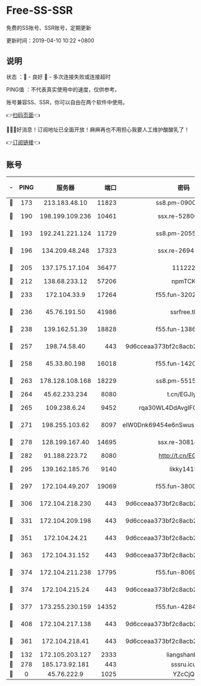 # Free-SS-SSR

免费的SS账号、SSR账号，定期更新

更新时间：2019-04-10 10:22 +0800

## 说明

状态     ：🙂 - 良好 🙁 - 多次连接失败或连接超时

PING值   ：不代表真实使用中的速度，仅供参考。

账号兼容SS、SSR，你可以自由在两个软件中使用。

👉[扫码页面](https://liesauer.github.io/Free-SS-SSR/)👈

🎉🎉🎉好消息！订阅地址已全面开放！麻麻再也不用担心我要人工维护酸酸乳了！

👉[订阅链接](https://www.liesauer.net/yogurt/subscribe?ACCESS_TOKEN=DAYxR3mMaZAsaqUb)👈

## 账号

|-|PING|服务器|端口|密码|加密方式|区域|
|:----:|:----:|:-----:|-----:|:----:|:----:|:----:|
|🙂|173|213.183.48.10|11823|ss8.pm-09004026|rc4-md5|RU|
|🙂|190|198.199.109.236|10461|ssx.re-52800704|aes-256-cfb|US|
|🙂|193|192.241.221.124|11729|ss8.pm-20551388|aes-256-cfb|US|
|🙂|196|134.209.48.248|17323|ssx.re-26942961|aes-256-cfb|US|
|🙂|205|137.175.17.104|36477|111222|aes-256-cfb|US|
|🙂|212|138.68.233.12|57206|npmTCK|rc4-md5|US|
|🙂|233|172.104.33.9|17264|f55.fun-32023519|aes-256-cfb|SG|
|🙂|236|45.76.191.50|41986|ssrfree.tk|aes-256-cfb|SG|
|🙂|238|139.162.51.39|18828|f55.fun-13867294|aes-256-cfb|SG|
|🙂|257|198.74.58.40|443|9d6cceaa373bf2c8acb22e60b6a58be6|aes-256-cfb|US|
|🙂|258|45.33.80.198|16018|f55.fun-14203121|aes-256-cfb|US|
|🙂|263|178.128.108.168|18229|ss8.pm-55151453|aes-256-cfb|SG|
|🙂|264|45.62.233.234|8080|t.cn/EGJIyrl|rc4-md5|CA|
|🙂|265|109.238.6.24|9452|rqa30WL4DdAvgIFG6Fs3znzTa|aes-256-cfb|FR|
|🙂|271|198.255.103.62|8097|eIW0Dnk69454e6nSwuspv9DmS201tQ0D|aes-256-cfb|US|
|🙂|278|128.199.167.40|14695|ssx.re-30814768|aes-256-cfb|SG|
|🙂|282|91.188.223.72|8080|http://t.cn/EGJIyrl|rc4-md5|RU|
|🙂|295|139.162.185.76|9140|likky1415|aes-256-cfb|DE|
|🙂|297|172.104.49.207|19069|f55.fun-38005392|aes-256-cfb|SG|
|🙂|306|172.104.218.230|443|9d6cceaa373bf2c8acb22e60b6a58be6|aes-256-cfb|US|
|🙂|331|172.104.209.198|443|9d6cceaa373bf2c8acb22e60b6a58be6|aes-256-cfb|US|
|🙂|351|172.104.24.21|443|9d6cceaa373bf2c8acb22e60b6a58be6|aes-256-cfb|US|
|🙂|363|172.104.31.152|443|9d6cceaa373bf2c8acb22e60b6a58be6|aes-256-cfb|US|
|🙂|374|172.104.211.238|17795|f55.fun-80693002|aes-256-cfb|US|
|🙂|374|172.104.215.24|443|9d6cceaa373bf2c8acb22e60b6a58be6|aes-256-cfb|US|
|🙂|377|173.255.230.159|14352|f55.fun-42849450|aes-256-cfb|US|
|🙂|408|172.104.217.138|443|9d6cceaa373bf2c8acb22e60b6a58be6|aes-256-cfb|US|
|🙂|361|172.104.218.41|443|9d6cceaa373bf2c8acb22e60b6a58be6|aes-256-cfb|US|
|🙁|132|172.105.203.127|2333|liangshanbo|chacha20|JP|
|🙁|278|185.173.92.181|443|sssru.icu|rc4-md5|RU|
|🙁|0|45.76.222.9|1025|YZcCjQ|rc4-md5|JP|
